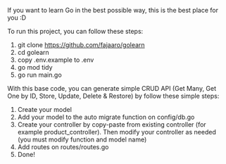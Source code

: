 If you want to learn Go in the best possible way, this is the best place for you :D

To run this project, you can follow these steps:
1. git clone https://github.com/fajaaro/golearn
2. cd golearn
3. copy .env.example to .env
4. go mod tidy
5. go run main.go

With this base code, you can generate simple CRUD API (Get Many, Get One by ID, Store, Update, Delete & Restore) by follow these simple steps:
1. Create your model
2. Add your model to the auto migrate function on config/db.go
3. Create your controller by copy-paste from existing controller (for example product_controller). Then modify your controller as needed (you must modify function and model name)
4. Add routes on routes/routes.go
5. Done!
